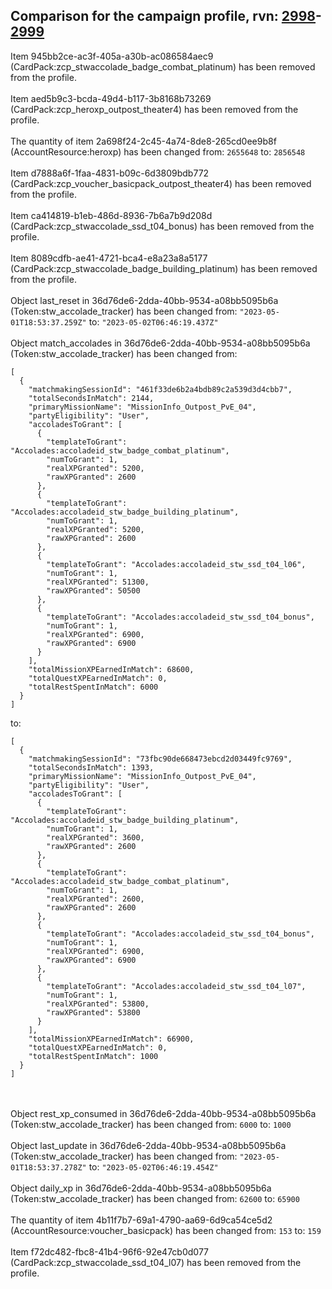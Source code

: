## Comparison for the campaign profile, rvn: [2998](https://github.com/PRO100KatYT/FortniteProfileRevisions/tree/main/profiles/campaign/2998%20campaign.json)-[2999](https://github.com/PRO100KatYT/FortniteProfileRevisions/tree/main/profiles/campaign/2999%20campaign.json)

Item 945bb2ce-ac3f-405a-a30b-ac086584aec9 (CardPack:zcp_stwaccolade_badge_combat_platinum) has been removed from the profile.
<br><br>
Item aed5b9c3-bcda-49d4-b117-3b8168b73269 (CardPack:zcp_heroxp_outpost_theater4) has been removed from the profile.
<br><br>
The quantity of item 2a698f24-2c45-4a74-8de8-265cd0ee9b8f (AccountResource:heroxp) has been changed from: `2655648` to: `2856548`
<br><br>
Item d7888a6f-1faa-4831-b09c-6d3809bdb772 (CardPack:zcp_voucher_basicpack_outpost_theater4) has been removed from the profile.
<br><br>
Item ca414819-b1eb-486d-8936-7b6a7b9d208d (CardPack:zcp_stwaccolade_ssd_t04_bonus) has been removed from the profile.
<br><br>
Item 8089cdfb-ae41-4721-bca4-e8a23a8a5177 (CardPack:zcp_stwaccolade_badge_building_platinum) has been removed from the profile.
<br><br>
Object last_reset in 36d76de6-2dda-40bb-9534-a08bb5095b6a (Token:stw_accolade_tracker) has been changed from: `"2023-05-01T18:53:37.259Z"` to: `"2023-05-02T06:46:19.437Z"`
<br><br>
Object match_accolades in 36d76de6-2dda-40bb-9534-a08bb5095b6a (Token:stw_accolade_tracker) has been changed from:

```
[
  {
    "matchmakingSessionId": "461f33de6b2a4bdb89c2a539d3d4cbb7",
    "totalSecondsInMatch": 2144,
    "primaryMissionName": "MissionInfo_Outpost_PvE_04",
    "partyEligibility": "User",
    "accoladesToGrant": [
      {
        "templateToGrant": "Accolades:accoladeid_stw_badge_combat_platinum",
        "numToGrant": 1,
        "realXPGranted": 5200,
        "rawXPGranted": 2600
      },
      {
        "templateToGrant": "Accolades:accoladeid_stw_badge_building_platinum",
        "numToGrant": 1,
        "realXPGranted": 5200,
        "rawXPGranted": 2600
      },
      {
        "templateToGrant": "Accolades:accoladeid_stw_ssd_t04_l06",
        "numToGrant": 1,
        "realXPGranted": 51300,
        "rawXPGranted": 50500
      },
      {
        "templateToGrant": "Accolades:accoladeid_stw_ssd_t04_bonus",
        "numToGrant": 1,
        "realXPGranted": 6900,
        "rawXPGranted": 6900
      }
    ],
    "totalMissionXPEarnedInMatch": 68600,
    "totalQuestXPEarnedInMatch": 0,
    "totalRestSpentInMatch": 6000
  }
]
```

to:

```
[
  {
    "matchmakingSessionId": "73fbc90de668473ebcd2d03449fc9769",
    "totalSecondsInMatch": 1393,
    "primaryMissionName": "MissionInfo_Outpost_PvE_04",
    "partyEligibility": "User",
    "accoladesToGrant": [
      {
        "templateToGrant": "Accolades:accoladeid_stw_badge_building_platinum",
        "numToGrant": 1,
        "realXPGranted": 3600,
        "rawXPGranted": 2600
      },
      {
        "templateToGrant": "Accolades:accoladeid_stw_badge_combat_platinum",
        "numToGrant": 1,
        "realXPGranted": 2600,
        "rawXPGranted": 2600
      },
      {
        "templateToGrant": "Accolades:accoladeid_stw_ssd_t04_bonus",
        "numToGrant": 1,
        "realXPGranted": 6900,
        "rawXPGranted": 6900
      },
      {
        "templateToGrant": "Accolades:accoladeid_stw_ssd_t04_l07",
        "numToGrant": 1,
        "realXPGranted": 53800,
        "rawXPGranted": 53800
      }
    ],
    "totalMissionXPEarnedInMatch": 66900,
    "totalQuestXPEarnedInMatch": 0,
    "totalRestSpentInMatch": 1000
  }
]
```

<br><br>
Object rest_xp_consumed in 36d76de6-2dda-40bb-9534-a08bb5095b6a (Token:stw_accolade_tracker) has been changed from: `6000` to: `1000`
<br><br>
Object last_update in 36d76de6-2dda-40bb-9534-a08bb5095b6a (Token:stw_accolade_tracker) has been changed from: `"2023-05-01T18:53:37.278Z"` to: `"2023-05-02T06:46:19.454Z"`
<br><br>
Object daily_xp in 36d76de6-2dda-40bb-9534-a08bb5095b6a (Token:stw_accolade_tracker) has been changed from: `62600` to: `65900`
<br><br>
The quantity of item 4b11f7b7-69a1-4790-aa69-6d9ca54ce5d2 (AccountResource:voucher_basicpack) has been changed from: `153` to: `159`
<br><br>
Item f72dc482-fbc8-41b4-96f6-92e47cb0d077 (CardPack:zcp_stwaccolade_ssd_t04_l07) has been removed from the profile.
<br><br>
